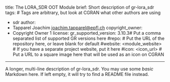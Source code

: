 title: The LORA_SDR OOT Module
brief: Short description of gr-lora_sdr
tags: # Tags are arbitrary, but look at CGRAN what other authors are using
  - sdr
author:
  - Tapparel Joachim <joachim.tapparel@epfl.ch>
copyright_owner:
  - Copyright Owner 1
license:
gr_supported_version: 3.10.3# Put a comma separated list of supported GR versions here
#repo: # Put the URL of the repository here, or leave blank for default
#website: <module_website> # If you have a separate project website, put it here
#icon: <icon_url> # Put a URL to a square image here that will be used as an icon on CGRAN
---
A longer, multi-line description of gr-lora_sdr.
You may use some *basic* Markdown here.
If left empty, it will try to find a README file instead.
